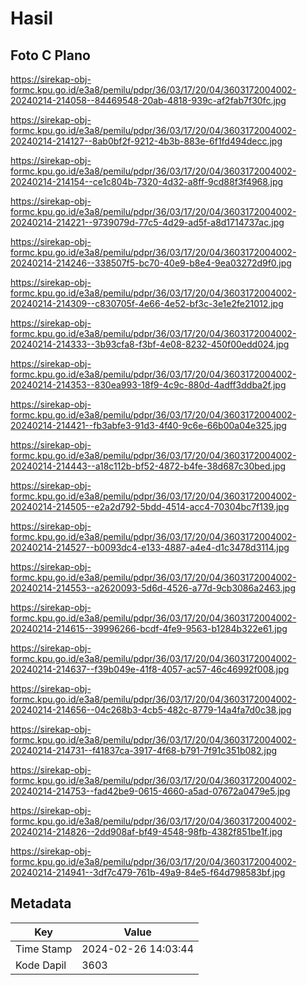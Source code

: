# Hasil

## Foto C Plano

https://sirekap-obj-formc.kpu.go.id/e3a8/pemilu/pdpr/36/03/17/20/04/3603172004002-20240214-214058--84469548-20ab-4818-939c-af2fab7f30fc.jpg

https://sirekap-obj-formc.kpu.go.id/e3a8/pemilu/pdpr/36/03/17/20/04/3603172004002-20240214-214127--8ab0bf2f-9212-4b3b-883e-6f1fd494decc.jpg

https://sirekap-obj-formc.kpu.go.id/e3a8/pemilu/pdpr/36/03/17/20/04/3603172004002-20240214-214154--ce1c804b-7320-4d32-a8ff-9cd88f3f4968.jpg

https://sirekap-obj-formc.kpu.go.id/e3a8/pemilu/pdpr/36/03/17/20/04/3603172004002-20240214-214221--9739079d-77c5-4d29-ad5f-a8d1714737ac.jpg

https://sirekap-obj-formc.kpu.go.id/e3a8/pemilu/pdpr/36/03/17/20/04/3603172004002-20240214-214246--338507f5-bc70-40e9-b8e4-9ea03272d9f0.jpg

https://sirekap-obj-formc.kpu.go.id/e3a8/pemilu/pdpr/36/03/17/20/04/3603172004002-20240214-214309--c830705f-4e66-4e52-bf3c-3e1e2fe21012.jpg

https://sirekap-obj-formc.kpu.go.id/e3a8/pemilu/pdpr/36/03/17/20/04/3603172004002-20240214-214333--3b93cfa8-f3bf-4e08-8232-450f00edd024.jpg

https://sirekap-obj-formc.kpu.go.id/e3a8/pemilu/pdpr/36/03/17/20/04/3603172004002-20240214-214353--830ea993-18f9-4c9c-880d-4adff3ddba2f.jpg

https://sirekap-obj-formc.kpu.go.id/e3a8/pemilu/pdpr/36/03/17/20/04/3603172004002-20240214-214421--fb3abfe3-91d3-4f40-9c6e-66b00a04e325.jpg

https://sirekap-obj-formc.kpu.go.id/e3a8/pemilu/pdpr/36/03/17/20/04/3603172004002-20240214-214443--a18c112b-bf52-4872-b4fe-38d687c30bed.jpg

https://sirekap-obj-formc.kpu.go.id/e3a8/pemilu/pdpr/36/03/17/20/04/3603172004002-20240214-214505--e2a2d792-5bdd-4514-acc4-70304bc7f139.jpg

https://sirekap-obj-formc.kpu.go.id/e3a8/pemilu/pdpr/36/03/17/20/04/3603172004002-20240214-214527--b0093dc4-e133-4887-a4e4-d1c3478d3114.jpg

https://sirekap-obj-formc.kpu.go.id/e3a8/pemilu/pdpr/36/03/17/20/04/3603172004002-20240214-214553--a2620093-5d6d-4526-a77d-9cb3086a2463.jpg

https://sirekap-obj-formc.kpu.go.id/e3a8/pemilu/pdpr/36/03/17/20/04/3603172004002-20240214-214615--39996266-bcdf-4fe9-9563-b1284b322e61.jpg

https://sirekap-obj-formc.kpu.go.id/e3a8/pemilu/pdpr/36/03/17/20/04/3603172004002-20240214-214637--f39b049e-41f8-4057-ac57-46c46992f008.jpg

https://sirekap-obj-formc.kpu.go.id/e3a8/pemilu/pdpr/36/03/17/20/04/3603172004002-20240214-214656--04c268b3-4cb5-482c-8779-14a4fa7d0c38.jpg

https://sirekap-obj-formc.kpu.go.id/e3a8/pemilu/pdpr/36/03/17/20/04/3603172004002-20240214-214731--f41837ca-3917-4f68-b791-7f91c351b082.jpg

https://sirekap-obj-formc.kpu.go.id/e3a8/pemilu/pdpr/36/03/17/20/04/3603172004002-20240214-214753--fad42be9-0615-4660-a5ad-07672a0479e5.jpg

https://sirekap-obj-formc.kpu.go.id/e3a8/pemilu/pdpr/36/03/17/20/04/3603172004002-20240214-214826--2dd908af-bf49-4548-98fb-4382f851be1f.jpg

https://sirekap-obj-formc.kpu.go.id/e3a8/pemilu/pdpr/36/03/17/20/04/3603172004002-20240214-214941--3df7c479-761b-49a9-84e5-f64d798583bf.jpg


## Metadata

| Key        | Value               |
| ---------- | ------------------- |
| Time Stamp | 2024-02-26 14:03:44 |
| Kode Dapil | 3603                |



